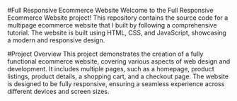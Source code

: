 #Full Responsive Ecommerce Website
Welcome to the Full Responsive Ecommerce Website project! This repository contains the source code for a multipage ecommerce website that I built by following a comprehensive tutorial. The website is built using HTML, CSS, and JavaScript, showcasing a modern and responsive design.

#Project Overview
This project demonstrates the creation of a fully functional ecommerce website, covering various aspects of web design and development. It includes multiple pages, such as a homepage, product listings, product details, a shopping cart, and a checkout page. The website is designed to be fully responsive, ensuring a seamless experience across different devices and screen sizes.
